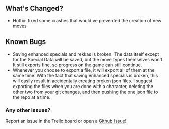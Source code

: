 ## What's Changed?

* Hotfix: fixed some crashes that would've prevented the creation of new moves

## Known Bugs

* Saving enhanced specials and rekkas is broken. The data itself except for the Special Data will be saved, but the move types themselves won't. It still exports fine, so progress on the game can still continue.
* Whenever you choose to export a file, it will export all of them at the same time. With the fact that saving enhanced specials is broken, this will easily result in accidentally creating broken json files. I suggest exporting the files when you are done with a character, deleting the other two from your git changes, and then pushing the one json file to the repo at a time.

### Any other issues?

Report an issue in the Trello board or open a [Github Issue](https://github.com/KnockoutArcade/Character-Data-Editor/issues/new)!
